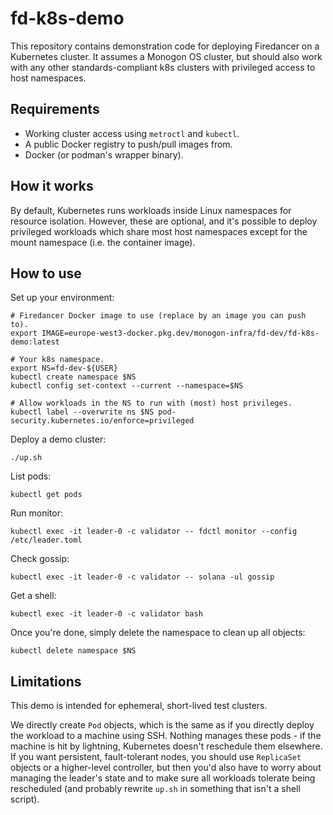 # fd-k8s-demo

This repository contains demonstration code for deploying Firedancer on a Kubernetes cluster. It assumes a Monogon OS cluster, but should also work with any other standards-compliant k8s clusters with privileged access to host namespaces.

## Requirements

- Working cluster access using `metroctl` and `kubectl`.
- A public Docker registry to push/pull images from.
- Docker (or podman's wrapper binary).

## How it works

By default, Kubernetes runs workloads inside Linux namespaces for resource isolation. However, these are optional, and it's possible to deploy privileged workloads which share most host namespaces except for the mount namespace (i.e. the container image).

## How to use

Set up your environment:

```shell
# Firedancer Docker image to use (replace by an image you can push to).
export IMAGE=europe-west3-docker.pkg.dev/monogon-infra/fd-dev/fd-k8s-demo:latest

# Your k8s namespace.
export NS=fd-dev-${USER}
kubectl create namespace $NS
kubectl config set-context --current --namespace=$NS

# Allow workloads in the NS to run with (most) host privileges.
kubectl label --overwrite ns $NS pod-security.kubernetes.io/enforce=privileged
```

Deploy a demo cluster:

    ./up.sh

List pods:

    kubectl get pods

Run monitor:

    kubectl exec -it leader-0 -c validator -- fdctl monitor --config /etc/leader.toml

Check gossip:

    kubectl exec -it leader-0 -c validator -- solana -ul gossip

Get a shell:

    kubectl exec -it leader-0 -c validator bash

Once you're done, simply delete the namespace to clean up all objects:

    kubectl delete namespace $NS

## Limitations

This demo is intended for ephemeral, short-lived test clusters.

We directly create `Pod` objects, which is the same as if you directly deploy the workload to a machine using SSH. Nothing manages these pods - if the machine is hit by lightning, Kubernetes doesn't reschedule them elsewhere. If you want persistent, fault-tolerant nodes, you should use `ReplicaSet` objects or a higher-level controller, but then you'd also have to worry about managing the leader's state and to make sure all workloads tolerate being rescheduled (and probably rewrite `up.sh` in something that isn't a shell script).
